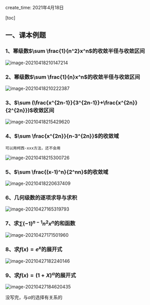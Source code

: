 create_time: 2021年4月18日

[toc]

## 一、课本例题

### 1、幂级数$\sum \frac{1}{n^2}x^n$的收敛半径与收敛区间

![image-20210418210147214](C:\Users\lalalala\mathProject\math\华东数学分析\images\幂级数1.png)



### 2、幂级数$\sum \frac{1}{n}x^n$的收敛半径与收敛区间

![image-20210418210222387](C:\Users\lalalala\mathProject\math\华东数学分析\images\幂级数2.png)

### 3、$\sum (\frac{x^{2n-1}}{3^{2n-1}}+\frac{x^{2n}}{2^{2n}})$收敛区间

![image-20210418215429620](C:\Users\lalalala\mathProject\math\华东数学分析\images\幂级数3.png)

### 4、$\sum \frac{x^{2n}}{n-3^{2n}}$的收敛域

`可以用柯西-xxx方法，还不会用`

![image-20210418215300726](C:\Users\lalalala\mathProject\math\华东数学分析\images\幂级数4.png)

### 5、$\sum \frac{(x-1)^n}{2^nn}$的收敛域

![image-20210418220637409](C:\Users\lalalala\mathProject\math\华东数学分析\images\幂级数5.png)

### 6、几何级数的逐项求导与求积

![image-20210427165319793](C:\Users\lalalala\mathProject\math\华东数学分析\images\幂级数6.png)

### 7、求$\sum (-1)^{n-1}n^2x^n$的和函数

![image-20210427171501960](C:\Users\lalalala\mathProject\math\华东数学分析\images\幂级数7.png)



### 8、求$f(x)=e^x$的展开式

![image-20210427182240146](C:\Users\lalalala\mathProject\math\华东数学分析\images\幂级数8.png)



### 9、求$f(x)=(1+X)^{\alpha}$的展开式

![image-20210427184620435](C:\Users\lalalala\mathProject\math\华东数学分析\images\幂级数9.png)

没写完，与$\alpha$的选择有关系的



